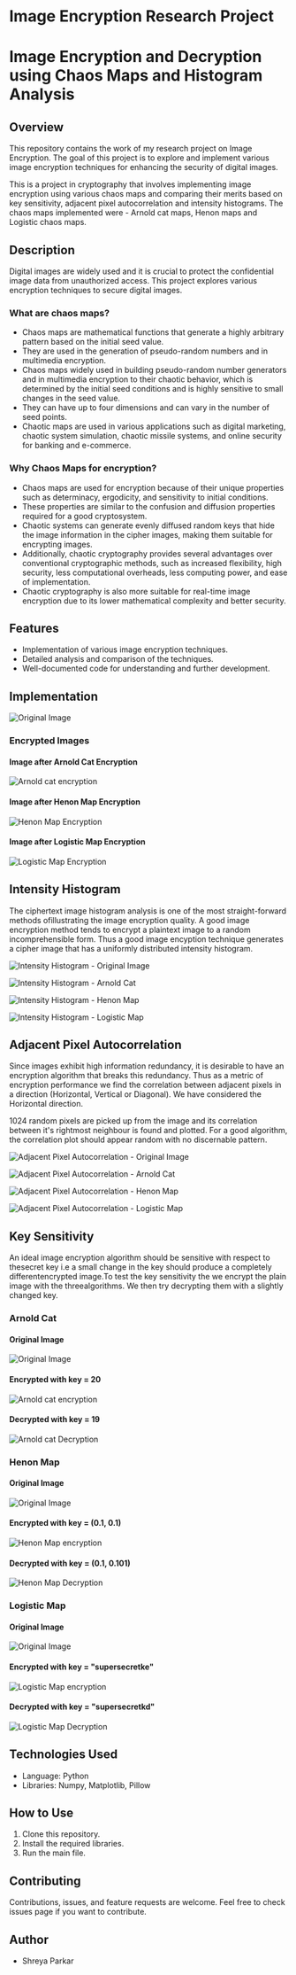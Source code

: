 # Image Encryption Research Project

# Image Encryption and Decryption using Chaos Maps and Histogram Analysis

## Overview
This repository contains the work of my research project on Image Encryption. The goal of this project is to explore and implement various image encryption techniques for enhancing the security of digital images.

This is a project in cryptography that involves implementing image encryption using various chaos maps and comparing their merits based on key sensitivity, adjacent pixel autocorrelation and intensity histograms. The chaos maps implemented were - Arnold cat maps, Henon maps and Logistic chaos maps.

## Description
Digital images are widely used and it is crucial to protect the confidential image data from unauthorized access. This project explores various encryption techniques to secure digital images.

### What are chaos maps?
- Chaos maps are mathematical functions that generate a highly arbitrary pattern based on the initial seed value. 
- They are used in the generation of pseudo-random numbers and in multimedia encryption. 
- Chaos maps widely used in building pseudo-random number generators and in multimedia encryption to their chaotic behavior, which is determined by the initial seed conditions and is highly sensitive to small changes in the seed value. 
- They can have up to four dimensions and can vary in the number of seed points. 
- Chaotic maps are used in various applications such as digital marketing, chaotic system simulation, chaotic missile systems, and online security for banking and e-commerce.

### Why Chaos Maps for encryption?
- Chaos maps are used for encryption because of their unique properties such as determinacy, ergodicity, and sensitivity to initial conditions. 
- These properties are similar to the confusion and diffusion properties required for a good cryptosystem. 
- Chaotic systems can generate evenly diffused random keys that hide the image information in the cipher images, making them suitable for encrypting images. 
- Additionally, chaotic cryptography provides several advantages over conventional cryptographic methods, such as increased flexibility, high security, less computational overheads, less computing power, and ease of implementation. 
- Chaotic cryptography is also more suitable for real-time image encryption due to its lower mathematical complexity and better security.

## Features
- Implementation of various image encryption techniques.
- Detailed analysis and comparison of the techniques.
- Well-documented code for understanding and further development.

## Implementation
![Original Image](graphs/orig.png)


### Encrypted Images

#### Image after Arnold Cat Encryption

![Arnold cat encryption](graphs/arnoldcatencryption.png )
#### Image after Henon Map Encryption

![Henon Map Encryption](graphs/henonencryption.png )
#### Image after Logistic Map Encryption

![Logistic Map Encryption](graphs/logisticencryption.png)

## Intensity Histogram

The ciphertext image histogram analysis is one of the most straight-forward methods ofillustrating the image encryption quality. A good image encryption method tends to encrypt a plaintext image to a random incomprehensible form. Thus a good image encyption technique generates a cipher image that has a uniformly distributed intensity histogram.

![Intensity Histogram - Original Image](graphs/arnoldcathist.png)

![Intensity Histogram - Arnold Cat](graphs/arnoldcatencryptionhist.png)

![Intensity Histogram - Henon Map](graphs/henonencryptionhist.png)

![Intensity Histogram - Logistic Map](graphs/logisticencryptionhist.png)

## Adjacent Pixel Autocorrelation

Since images exhibit high information redundancy, it is desirable to have an encryption algorithm that breaks this redundancy. Thus as a metric of encryption performance we find the correlation between adjacent pixels in a direction (Horizontal, Vertical or Diagonal). We have considered the Horizontal direction. 

1024 random pixels are picked up from the image and its correlation between it's rightmost neighbour is found and plotted. For a good algorithm, the correlation plot should appear random with no discernable pattern.

![Adjacent Pixel Autocorrelation - Original Image](graphs/arnoldcatauto.png)

![Adjacent Pixel Autocorrelation - Arnold Cat](graphs/arnoldcatencryptionauto.png)

![Adjacent Pixel Autocorrelation - Henon Map](graphs/henonencryptionauto.png) 

![Adjacent Pixel Autocorrelation - Logistic Map](graphs/logisticencryptionauto.png)

## Key Sensitivity
An ideal image encryption algorithm should be sensitive with respect to thesecret key i.e a small change in the key should produce a completely differentencrypted image.To test the key sensitivity the we encrypt the plain image with the threealgorithms. We then try decrypting them with a slightly changed key.
### Arnold Cat
#### Original Image

![Original Image](graphs/orig.png)

#### Encrypted with key = 20
![Arnold cat encryption](graphs/arn20.png)

#### Decrypted with key = 19

![Arnold cat Decryption](graphs/arn19.png)

### Henon Map
#### Original Image

![Original Image](graphs/orig.png)

#### Encrypted with key = (0.1, 0.1)
![Henon Map encryption](graphs/hen01.png)

#### Decrypted with key = (0.1, 0.101)

![Henon Map Decryption](graphs/hen0101.png)

### Logistic Map
#### Original Image

![Original Image](graphs/orig.png)

#### Encrypted with key = "supersecretke"
![Logistic Map encryption](graphs/ssk.png)

#### Decrypted with key = "supersecretkd"

![Logistic Map Decryption](graphs/ssk_wrong.png)

## Technologies Used
- Language: Python
- Libraries: Numpy, Matplotlib, Pillow

## How to Use
1. Clone this repository.
2. Install the required libraries.
3. Run the main file.

## Contributing
Contributions, issues, and feature requests are welcome. Feel free to check issues page if you want to contribute.

## Author
- Shreya Parkar

